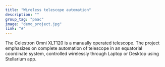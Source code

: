 ```yaml
---
title: "Wireless telescope automation"
description: ""
group_tag: "paac"
image: "demo_project.jpg" 
link: "#"
---
```


The Celestron Omni XLT120 is a manually operated telescope. The project emphasizes on complete automation of telescope in an equatorial coordinate system, controlled wirelessly through Laptop or Desktop using Stellarium app.